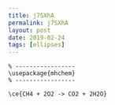 ```yaml
---
title: j7SXhA
permalink: j7SXhA
layout: post
date: 2019-02-24
tags: [ellipses]
---
```


```latex% Dans le préambule
% -----------------
\usepackage{mhchem}
% -----------------

\ce{CH4 + 2O2 -> CO2 + 2H2O}
```
